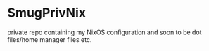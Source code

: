 # SmugPrivNix
private repo containing my NixOS configuration and soon to be dot files/home manager files etc.
